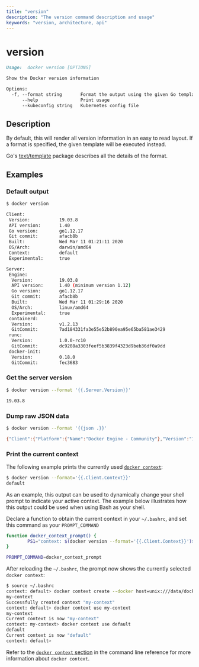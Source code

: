 ```yaml
---
title: "version"
description: "The version command description and usage"
keywords: "version, architecture, api"
---
```


# version

```markdown
Usage:  docker version [OPTIONS]

Show the Docker version information

Options:
  -f, --format string       Format the output using the given Go template
      --help                Print usage
      --kubeconfig string   Kubernetes config file
```

## Description

By default, this will render all version information in an easy to read
layout. If a format is specified, the given template will be executed instead.

Go's [text/template](http://golang.org/pkg/text/template/) package
describes all the details of the format.

## Examples

### Default output

```bash
$ docker version

Client:
 Version:           19.03.8
 API version:       1.40
 Go version:        go1.12.17
 Git commit:        afacb8b
 Built:             Wed Mar 11 01:21:11 2020
 OS/Arch:           darwin/amd64
 Context:           default
 Experimental:      true

Server:
 Engine:
  Version:          19.03.8
  API version:      1.40 (minimum version 1.12)
  Go version:       go1.12.17
  Git commit:       afacb8b
  Built:            Wed Mar 11 01:29:16 2020
  OS/Arch:          linux/amd64
  Experimental:     true
 containerd:
  Version:          v1.2.13
  GitCommit:        7ad184331fa3e55e52b890ea95e65ba581ae3429
 runc:
  Version:          1.0.0-rc10
  GitCommit:        dc9208a3303feef5b3839f4323d9beb36df0a9dd
 docker-init:
  Version:          0.18.0
  GitCommit:        fec3683
```

### Get the server version

```bash
$ docker version --format '{{.Server.Version}}'

19.03.8
```

### Dump raw JSON data

```bash
$ docker version --format '{{json .}}'

{"Client":{"Platform":{"Name":"Docker Engine - Community"},"Version":"19.03.8","ApiVersion":"1.40","DefaultAPIVersion":"1.40","GitCommit":"afacb8b","GoVersion":"go1.12.17","Os":"darwin","Arch":"amd64","BuildTime":"Wed Mar 11 01:21:11 2020","Experimental":true},"Server":{"Platform":{"Name":"Docker Engine - Community"},"Components":[{"Name":"Engine","Version":"19.03.8","Details":{"ApiVersion":"1.40","Arch":"amd64","BuildTime":"Wed Mar 11 01:29:16 2020","Experimental":"true","GitCommit":"afacb8b","GoVersion":"go1.12.17","KernelVersion":"4.19.76-linuxkit","MinAPIVersion":"1.12","Os":"linux"}},{"Name":"containerd","Version":"v1.2.13","Details":{"GitCommit":"7ad184331fa3e55e52b890ea95e65ba581ae3429"}},{"Name":"runc","Version":"1.0.0-rc10","Details":{"GitCommit":"dc9208a3303feef5b3839f4323d9beb36df0a9dd"}},{"Name":"docker-init","Version":"0.18.0","Details":{"GitCommit":"fec3683"}}],"Version":"19.03.8","ApiVersion":"1.40","MinAPIVersion":"1.12","GitCommit":"afacb8b","GoVersion":"go1.12.17","Os":"linux","Arch":"amd64","KernelVersion":"4.19.76-linuxkit","Experimental":true,"BuildTime":"2020-03-11T01:29:16.000000000+00:00"}}
```

### Print the current context

The following example prints the currently used [`docker context`](context.md):

```bash
$ docker version --format='{{.Client.Context}}'
default
```

As an example, this output can be used to dynamically change your shell prompt
to indicate your active context. The example below illustrates how this output
could be used when using Bash as your shell.

Declare a function to obtain the current context in your `~/.bashrc`, and set
this command as your `PROMPT_COMMAND`

```bash
function docker_context_prompt() {
        PS1="context: $(docker version --format='{{.Client.Context}}')> "
}

PROMPT_COMMAND=docker_context_prompt
```

After reloading the `~/.bashrc`, the prompt now shows the currently selected
`docker context`:

```bash
$ source ~/.bashrc
context: default> docker context create --docker host=unix:///data/docker/run/docker.sock my-context
my-context
Successfully created context "my-context"
context: default> docker context use my-context
my-context
Current context is now "my-context"
context: my-context> docker context use default
default
Current context is now "default"
context: default>
```

Refer to the [`docker context` section](context.md) in the command line reference
for more information about `docker context`.
